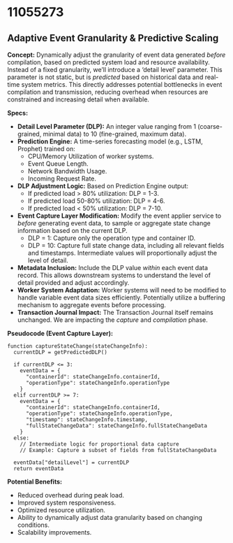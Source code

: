 # 11055273

## Adaptive Event Granularity & Predictive Scaling

**Concept:** Dynamically adjust the granularity of event data generated *before* compilation, based on predicted system load and resource availability. Instead of a fixed granularity, we’ll introduce a ‘detail level’ parameter. This parameter is not static, but is *predicted* based on historical data and real-time system metrics.  This directly addresses potential bottlenecks in event compilation and transmission, reducing overhead when resources are constrained and increasing detail when available.

**Specs:**

*   **Detail Level Parameter (DLP):** An integer value ranging from 1 (coarse-grained, minimal data) to 10 (fine-grained, maximum data). 
*   **Prediction Engine:** A time-series forecasting model (e.g., LSTM, Prophet) trained on:
    *   CPU/Memory Utilization of worker systems.
    *   Event Queue Length.
    *   Network Bandwidth Usage.
    *   Incoming Request Rate.
*   **DLP Adjustment Logic:**  Based on Prediction Engine output:
    *   If predicted load > 80% utilization: DLP = 1-3.
    *   If predicted load 50-80% utilization: DLP = 4-6.
    *   If predicted load < 50% utilization: DLP = 7-10.
*   **Event Capture Layer Modification:** Modify the event applier service to *before* generating event data, to sample or aggregate state change information based on the current DLP.
    *   DLP = 1: Capture only the operation type and container ID.
    *   DLP = 10: Capture full state change data, including all relevant fields and timestamps.  Intermediate values will proportionally adjust the level of detail.
*   **Metadata Inclusion:** Include the DLP value *within* each event data record. This allows downstream systems to understand the level of detail provided and adjust accordingly.
*   **Worker System Adaptation:** Worker systems will need to be modified to handle variable event data sizes efficiently. Potentially utilize a buffering mechanism to aggregate events before processing.
*   **Transaction Journal Impact:** The Transaction Journal itself remains unchanged. We are impacting the *capture* and *compilation* phase.

**Pseudocode (Event Capture Layer):**

```
function captureStateChange(stateChangeInfo):
  currentDLP = getPredictedDLP()

  if currentDLP <= 3:
    eventData = {
      "containerId": stateChangeInfo.containerId,
      "operationType": stateChangeInfo.operationType
    }
  elif currentDLP >= 7:
    eventData = {
      "containerId": stateChangeInfo.containerId,
      "operationType": stateChangeInfo.operationType,
      "timestamp": stateChangeInfo.timestamp,
      "fullStateChangeData": stateChangeInfo.fullStateChangeData
    }
  else:
    // Intermediate logic for proportional data capture
    // Example: Capture a subset of fields from fullStateChangeData

  eventData["detailLevel"] = currentDLP
  return eventData
```

**Potential Benefits:**

*   Reduced overhead during peak load.
*   Improved system responsiveness.
*   Optimized resource utilization.
*   Ability to dynamically adjust data granularity based on changing conditions.
*   Scalability improvements.